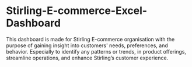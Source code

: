 # Stirling-E-commerce-Excel-Dashboard
This dashboard is made for Stirling E-commerce organisation with the purpose of gaining insight into customers' needs, preferences, and behavior. Especially to identify any patterns or trends, in product offerings, streamline operations, and enhance Stirling’s customer experience.
